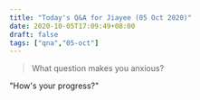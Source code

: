```yaml
---
title: "Today's Q&A for Jiayee (05 Oct 2020)"
date: 2020-10-05T17:09:49+08:00
draft: false
tags: ["qna","05-oct"]
---
```

> What question makes you anxious?

"How's your progress?"
